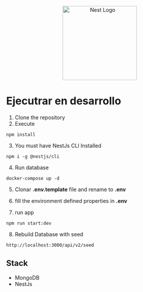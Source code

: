 <p align="center">
  <a href="http://nestjs.com/" target="blank"><img src="https://nestjs.com/img/logo-small.svg" width="200" alt="Nest Logo" /></a>
</p>

# Ejecutrar en desarrollo

1. Clone the repository
2. Execute
```
npm install
```
3. You must  have NestJs CLI Installed
```
npm i -g @nestjs/cli
```
4. Run database
```
docker-compose up -d
```
5. Clonar __.env.template__ file and rename to __.env__

6. fill the environment defined properties in __.env__

7. run app
```
npm run start:dev
```

8. Rebuild Database  with seed
```
http://localhost:3000/api/v2/seed
```
## Stack
* MongoDB
* NestJs
